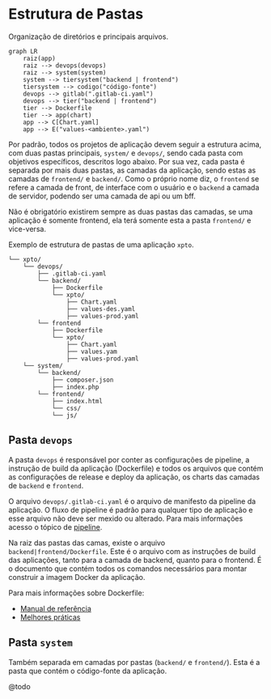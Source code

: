 # Estrutura de Pastas

Organização de diretórios e principais arquivos.

```mermaid
graph LR
    raiz(app)
    raiz --> devops(devops)
    raiz --> system(system)
    system --> tiersystem("backend | frontend")
    tiersystem --> codigo("código-fonte")
    devops --> gitlab(".gitlab-ci.yaml")
    devops --> tier("backend | frontend")
    tier --> Dockerfile
    tier --> app(chart)
    app --> C[Chart.yaml]
    app --> E("values-<ambiente>.yaml")
```

Por padrão, todos os projetos de aplicação devem seguir a estrutura acima, com duas pastas principais, `system/` e `devops/`, sendo cada pasta com objetivos específicos, descritos logo abaixo. Por sua vez, cada pasta é separada por mais duas pastas, as camadas da aplicação, sendo estas as camadas de `frontend/` e `backend/`. Como o próprio nome diz, o `frontend` se refere a camada de front, de interface com o usuário e o `backend` a camada de servidor, podendo ser uma camada de api ou um bff.

Não é obrigatório existirem sempre as duas pastas das camadas, se uma aplicação é somente frontend, ela terá somente esta a pasta `frontend/` e vice-versa.

Exemplo de estrutura de pastas de uma aplicação `xpto`.

```
└── xpto/
    └── devops/
        ├── .gitlab-ci.yaml
        └── backend/
            ├── Dockerfile
            └── xpto/
                ├── Chart.yaml
                ├── values-des.yaml
                ├── values-prod.yaml
        └── frontend
            ├── Dockerfile
            └── xpto/
                ├── Chart.yaml
                ├── values.yam
                ├── values-prod.yaml
    └── system/
        └── backend/
            ├── composer.json
            ├── index.php
        └── frontend/
            ├── index.html
            └── css/
            └── js/
```



## Pasta `devops`

A pasta `devops` é responsável por conter as configurações de pipeline, a instrução de build da aplicação (Dockerfile) e todos os arquivos que contém as configurações de release e deploy da aplicação, os charts das camadas de `backend` e `frontend`.

O arquivo `devops/.gitlab-ci.yaml` é o arquivo de manifesto da pipeline da aplicação. O fluxo de pipeline é padrão para qualquer tipo de aplicação e esse arquivo não deve ser mexido ou alterado. Para mais informações acesso o tópico de [pipeline](./pipeline.md).

Na raiz das pastas das camas, existe o arquivo `backend|frontend/Dockerfile`. Este é o arquivo com as instruções de build das aplicações, tanto para a camada de backend, quanto para o frontend. É o documento que contém todos os comandos necessários para montar construir a imagem Docker da aplicação. 

Para mais informações sobre Dockerfile:
- [Manual de referência](https://docs.docker.com/engine/reference/builder/)
- [Melhores práticas](https://docs.docker.com/develop/develop-images/dockerfile_best-practices/)

## Pasta `system`

Também separada em camadas por pastas (`backend/` e `frontend/`). Esta é a pasta que contém o código-fonte da aplicação.

@todo